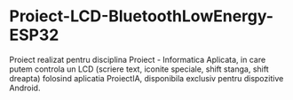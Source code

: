 # Proiect-LCD-BluetoothLowEnergy-ESP32
Proiect realizat pentru disciplina Proiect - Informatica Aplicata, in care putem controla un LCD (scriere text, iconite speciale, shift stanga, shift dreapta) folosind aplicatia ProiectIA, disponibila exclusiv pentru dispozitive Android. 
